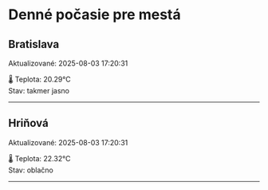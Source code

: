 ﻿# Denné počasie pre mestá

## Bratislava
Aktualizované: 2025-08-03 17:20:31

🌡️ Teplota: 20.29°C  
Stav: takmer jasno 

---

## Hriňová
Aktualizované: 2025-08-03 17:20:31

🌡️ Teplota: 22.32°C  
Stav: oblačno

---


